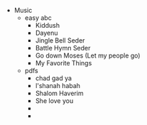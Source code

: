 - Music
	- easy abc
		- Kiddush
		- Dayenu
		- Jingle Bell Seder
		- Battle Hymn Seder
		- Go down Moses (Let my people go)
		- My Favorite Things
	- pdfs
		- chad gad ya
		- l'shanah habah
		- Shalom Haverim
		- She love you
		-
		-